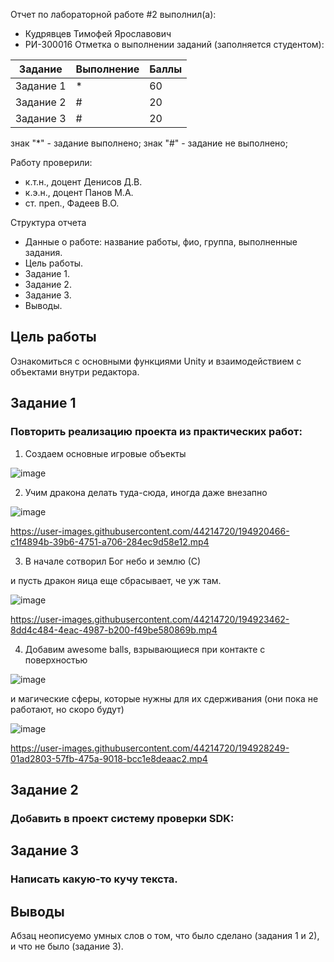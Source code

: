 Отчет по лабораторной работе #2 выполнил(а):
- Кудрявцев Тимофей Ярославович
- РИ-300016
Отметка о выполнении заданий (заполняется студентом):

| Задание | Выполнение | Баллы |
| ------ | ------ | ------ |
| Задание 1 | * | 60 |
| Задание 2 | # | 20 |
| Задание 3 | # | 20 |

знак "*" - задание выполнено; знак "#" - задание не выполнено;

Работу проверили:
- к.т.н., доцент Денисов Д.В.
- к.э.н., доцент Панов М.А.
- ст. преп., Фадеев В.О.

Структура отчета

- Данные о работе: название работы, фио, группа, выполненные задания.
- Цель работы.
- Задание 1.
- Задание 2.
- Задание 3.
- Выводы.

## Цель работы
Ознакомиться с основными функциями Unity и взаимодействием с объектами внутри редактора.

## Задание 1
### Повторить реализацию проекта из практических работ:

1) Создаем основные игровые объекты

![image](https://user-images.githubusercontent.com/44214720/194909128-330c50ce-9273-4540-9652-fdb80818c071.png)


2) Учим дракона делать туда-сюда, иногда даже внезапно

![image](https://user-images.githubusercontent.com/44214720/194920028-e4e74c18-6f00-480f-a8d7-85b7e84ad731.png)

https://user-images.githubusercontent.com/44214720/194920466-c1f4894b-39b6-4751-a706-284ec9d58e12.mp4


3) В начале сотворил Бог небо и землю (С)

и пусть дракон яица еще сбрасывает, че уж там.

![image](https://user-images.githubusercontent.com/44214720/194923007-2b98e7d5-1871-44e3-aaea-109562f747e7.png)

https://user-images.githubusercontent.com/44214720/194923462-8dd4c484-4eac-4987-b200-f49be580869b.mp4

4) Добавим awesome balls, взрывающиеся при контакте с поверхностью

![image](https://user-images.githubusercontent.com/44214720/194927819-e6f9cf94-ddfd-42dd-b64d-097ec7176748.png)

и магические сферы, которые нужны для их сдерживания (они пока не работают, но скоро будут)

![image](https://user-images.githubusercontent.com/44214720/194927637-b0c259c5-a7c9-4129-8685-7ce9df07d401.png)

https://user-images.githubusercontent.com/44214720/194928249-01ad2803-57fb-475a-9018-bcc1e8deaac2.mp4




## Задание 2
### Добавить в проект систему проверки SDK:




## Задание 3
### Написать какую-то кучу текста.



## Выводы

Абзац неописуемо умных слов о том, что было сделано (задания 1 и 2), и что не было (задание 3).
